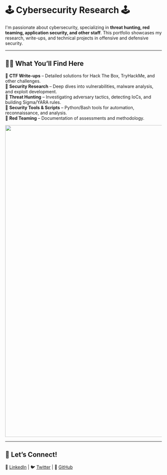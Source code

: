 # 🕹️ Cybersecurity Research 🕹️ 

I'm passionate about cybersecurity, specializing in **threat hunting, red teaming, application security, and other staff**. This portfolio showcases my research, write-ups, and technical projects in offensive and defensive security.  

---

## 🦹🏼 What You’ll Find Here

👾 **CTF Write-ups** – Detailed solutions for Hack The Box, TryHackMe, and other challenges.  
👾 **Security Research** – Deep dives into vulnerabilities, malware analysis, and exploit development.  
👾 **Threat Hunting** – Investigating adversary tactics, detecting IoCs, and building Sigma/YARA rules.  
👾 **Security Tools & Scripts** – Python/Bash tools for automation, reconnaissance, and analysis.  
👾 **Red Teaming** – Documentation of assessments and methodology.  

<div id="header" align="center">
  <img src="https://miro.medium.com/v2/resize:fit:1400/format:webp/1*x-RgaThIG8CfSzCXjubLjA.png" width="1000"/>
</div>

---

## 🔗 Let’s Connect!  

📌 [LinkedIn](https://www.linkedin.com/in/rmalkevich/) | 🐦 [Twitter](https://x.com/malkevich_roman) | 📂 [GitHub](https://github.com/t3deus)  
